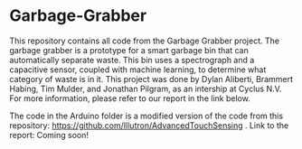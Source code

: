 # Garbage-Grabber
This repository contains all code from the Garbage Grabber project. The garbage grabber is a prototype for a smart garbage bin that can automatically separate waste. This bin uses a spectrograph and a capacitive sensor, coupled with machine learning, to determine what category of waste is in it. This project was done by Dylan Aliberti, Brammert Habing, Tim Mulder, and Jonathan Pilgram, as an intership at Cyclus N.V. For more information, please refer to our report in the link below.

The code in the Arduino folder is a modified version of the code from this repository: https://github.com/Illutron/AdvancedTouchSensing .
Link to the report: Coming soon!

